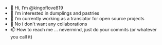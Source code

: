 - 👋 Hi, I’m @kingoflove819
- 👀 I’m interested in dumplings and pastries
- 🌱 I’m currently working as a translator for open source projects
- 💞️ No i don't want any collaborations
- 📫 How to reach me ... nevermind, just do your commits (or whatever you call it)

<!---
kingoflove819/kingoflove819 is a ✨ special ✨ repository because its `README.md` (this file) appears on your GitHub profile.
You can click the Preview link to take a look at your changes.
--->
